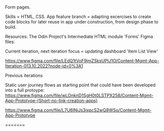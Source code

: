 Form pages.

Skills = HTML, CSS. 
App feature branch = adapting excercises to create code blocks for later reuse in app under construction, from design phase to build. 


Resources: The Odin Project's Intermediate HTML module 'Forms'
Figma files:

Current iteration, next iteration focus = updating dashboard 'Item List View'

https://www.figma.com/file/LEdQ1tVoF9jmZSksUPIJ1O/Content-Mgmt-App-Iteration-013.10.2022?node-id=0%3A1

Previous iterations

Static user journey flows as starting point that could have been developed into a full protoype:
https://www.figma.com/file/wLOnknD1SgH0t0LSTPX258/Content-Mgmt-App-Prototype-(Short-no-link-creation-apps)


https://www.figma.com/file/L7U6INjJs3ixpcS2wQ8WSo/Content-Mgmt-App-Prototype




=======



